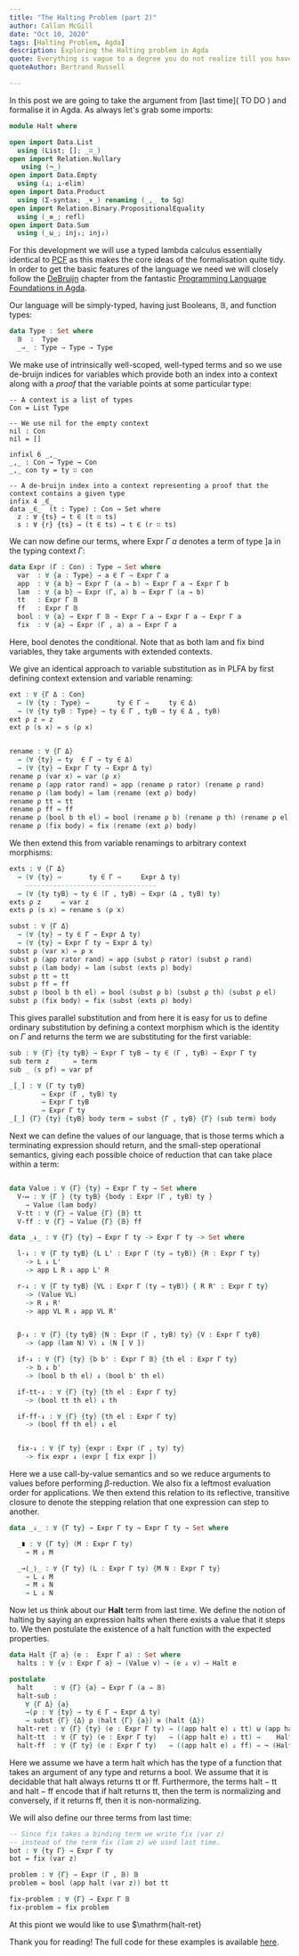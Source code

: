 ```yaml
---
title: "The Halting Problem (part 2)"
author: Callan McGill
date: "Oct 10, 2020"
tags: [Halting Problem, Agda]
description: Exploring the Halting problem in Agda
quote: Everything is vague to a degree you do not realize till you have tried to make it precise. 
quoteAuthor: Bertrand Russell

---
```


In this post we are going to take the argument from [last time]( TO DO ) and formalise it in Agda. 
As always let's grab some imports:

```agda
module Halt where

open import Data.List
  using (List; []; _∷_)
open import Relation.Nullary
   using (¬_)
open import Data.Empty
  using (⊥; ⊥-elim)
open import Data.Product
  using (Σ-syntax; _×_) renaming (_,_ to Sg)
open import Relation.Binary.PropositionalEquality
  using (_≡_; refl)
open import Data.Sum
  using (_⊎_; inj₁; inj₂)
```

For this development we will use a typed lambda calculus essentially identical to
[PCF](https://en.wikipedia.org/wiki/Programming_Computable_Functions) as this makes the
core ideas of the formalisation quite tidy. In order to get
the basic features of the language we need we will closely follow the
[DeBruijn](https://plfa.github.io/DeBruijn/)
chapter from the fantastic [Programming Language Foundations in Agda](https://plfa.github.io/).

Our language will be simply-typed, having just $\mathrm{Booleans}$, $\mathbb{B}$, and function types:
```agda
data Type : Set where
  𝔹  :  Type
  _⇒_ : Type → Type → Type
```

We make use of intrinsically well-scoped, well-typed terms and so we use de-bruijn indices
for variables which provide both an index into a context along with a  _proof_ that the variable
points at some particular type:

```
-- A context is a list of types
Con = List Type

-- We use nil for the empty context
nil : Con
nil = []

infixl 6 _,_
_,_ : Con → Type → Con
_,_ con ty = ty ∷ con

-- A de-bruijn index into a context representing a proof that the context contains a given type
infix 4 _∈_
data _∈_  (t : Type) : Con → Set where
  z : ∀ {ts} → t ∈ (t ∷ ts)
  s : ∀ {r} {ts} → (t ∈ ts) → t ∈ (r ∷ ts)
```

We can now define our terms, where $\mathrm{Expr}\;\Gamma\; a$ denotes a term of type $]\mathrm{a}$
in the typing context $\Gamma$:
```agda
data Expr (Γ : Con) : Type → Set where
  var  : ∀ {a : Type} → a ∈ Γ → Expr Γ a
  app  : ∀ {a b} → Expr Γ (a ⇒ b) → Expr Γ a → Expr Γ b
  lam  : ∀ {a b} → Expr (Γ, a) b → Expr Γ (a ⇒ b)
  tt   : Expr Γ 𝔹
  ff   : Expr Γ 𝔹
  bool : ∀ {a} → Expr Γ 𝔹 → Expr Γ a → Expr Γ a → Expr Γ a
  fix  : ∀ {a} → Expr (Γ , a) a → Expr Γ a
```

Here, $\mathrm{bool}$ denotes the conditional. Note that as both $\mathrm{lam}$
and $\mathrm{fix}$ bind variables, they take arguments with extended contexts.


We give an identical approach to variable substitution as in PLFA by first defining context
extension and variable renaming:

```agda
ext : ∀ {Γ Δ : Con}
  → (∀ {ty : Type} →       ty ∈ Γ →     ty ∈ Δ)
  → (∀ {ty tyB : Type} → ty ∈ Γ , tyB → ty ∈ Δ , tyB)
ext ρ z = z
ext ρ (s x) = s (ρ x)


rename : ∀ {Γ Δ}
  → (∀ {ty} → ty  ∈ Γ → ty ∈ Δ)
  → (∀ {ty} → Expr Γ ty → Expr Δ ty)
rename ρ (var x) = var (ρ x)
rename ρ (app rator rand) = app (rename ρ rator) (rename ρ rand)
rename ρ (lam body) = lam (rename (ext ρ) body)
rename ρ tt = tt
rename ρ ff = ff
rename ρ (bool b th el) = bool (rename ρ b) (rename ρ th) (rename ρ el)
rename ρ (fix body) = fix (rename (ext ρ) body)
```

We then extend this from variable renamings to arbitrary context morphisms:

```agda
exts : ∀ {Γ Δ}
  → (∀ {ty} →       ty ∈ Γ →     Expr Δ ty)
    ---------------------------------
  → (∀ {ty tyB} → ty ∈ (Γ , tyB) → Expr (Δ , tyB) ty)
exts ρ z     = var z
exts ρ (s x) = rename s (ρ x)

subst : ∀ {Γ Δ}
  → (∀ {ty} → ty ∈ Γ → Expr Δ ty)
  → (∀ {ty} → Expr Γ ty → Expr Δ ty)
subst ρ (var x) = ρ x
subst ρ (app rator rand) = app (subst ρ rator) (subst ρ rand)
subst ρ (lam body) = lam (subst (exts ρ) body)
subst ρ tt = tt
subst ρ ff = ff
subst ρ (bool b th el) = bool (subst ρ b) (subst ρ th) (subst ρ el)
subst ρ (fix body) = fix (subst (exts ρ) body)
```

This gives parallel substitution and from here it is easy for us to define ordinary substitution
by defining a context morphism which is the identity on $\Gamma$ and returns the term we
are substituting for the first variable:
```agda
sub : ∀ {Γ} {ty tyB} → Expr Γ tyB → ty ∈ (Γ , tyB) → Expr Γ ty
sub term z      = term
sub _ (s pf) = var pf

_[_] : ∀ {Γ ty tyB}
        → Expr (Γ , tyB) ty
        → Expr Γ tyB
        → Expr Γ ty
_[_] {Γ} {ty} {tyB} body term = subst {Γ , tyB} {Γ} (sub term) body
```

Next we can define the values of our language, that is those terms which a terminating
expression should return, and the small-step operational semantics, giving each
possible choice of reduction that can take place within a term:
```agda

data Value : ∀ {Γ} {ty} → Expr Γ ty → Set where
  V-↦ : ∀ {Γ } {ty tyB} {body : Expr (Γ , tyB) ty }
    → Value (lam body)
  V-tt : ∀ {Γ} → Value {Γ} {𝔹} tt
  V-ff : ∀ {Γ} → Value {Γ} {𝔹} ff

data _↓_ : ∀ {Γ} {ty} → Expr Γ ty -> Expr Γ ty -> Set where

  l-↓ : ∀ {Γ ty tyB} {L L' : Expr Γ (ty ⇒ tyB)} {R : Expr Γ ty}
    -> L ↓ L'
    -> app L R ↓ app L' R

  r-↓ : ∀ {Γ ty tyB} {VL : Expr Γ (ty ⇒ tyB)} { R R' : Expr Γ ty}
    -> (Value VL)
    -> R ↓ R'
    -> app VL R ↓ app VL R'


  β-↓ : ∀ {Γ} {ty tyB} {N : Expr (Γ , tyB) ty} {V : Expr Γ tyB}
    -> (app (lam N) V) ↓ (N [ V ])

  if-↓ : ∀ {Γ} {ty} {b b' : Expr Γ 𝔹} {th el : Expr Γ ty}
    -> b ↓ b'
    -> (bool b th el) ↓ (bool b' th el)

  if-tt-↓ : ∀ {Γ} {ty} {th el : Expr Γ ty}
    -> (bool tt th el) ↓ th

  if-ff-↓ : ∀ {Γ} {ty} {th el : Expr Γ ty}
    -> (bool ff th el) ↓ el


  fix-↓ : ∀ {Γ ty} {expr : Expr (Γ , ty) ty}
    -> fix expr ↓ (expr [ fix expr ])
```
Here we a use call-by-value semantics and so we reduce arguments to values
before performing $\beta$-reduction. We also fix a leftmost evaluation order
for applications. We then extend this relation to its reflective, transitive closure
to denote the stepping relation that one expression can step to another.

```agda
data _⇓_ : ∀ {Γ ty} → Expr Γ ty → Expr Γ ty → Set where

  _∎ : ∀ {Γ ty} (M : Expr Γ ty)
    → M ⇓ M

  _→⟨_⟩_ : ∀ {Γ ty} (L : Expr Γ ty) {M N : Expr Γ ty}
    → L ↓ M
    → M ⇓ N
    → L ⇓ N
```

Now let us think about our $\mathbf{Halt}$ term from last time. We define the notion of
halting by saying an expression halts when there exists a value that it steps to.
We then postulate the existence of a $\mathrm{halt}$ function with the expected properties.

```agda
data Halt {Γ a} (e :  Expr Γ a) : Set where
  halts : ∀ {v : Expr Γ a} → (Value v) → (e ⇓ v) → Halt e

postulate
  halt     : ∀ {Γ} {a} → Expr Γ (a ⇒ 𝔹)
  halt-sub :
    ∀ {Γ Δ} {a}
    →(ρ : ∀ {ty} → ty ∈ Γ → Expr Δ ty)
    → subst {Γ} {Δ} ρ (halt {Γ} {a}) ≡ (halt {Δ})
  halt-ret : ∀ {Γ} {ty} (e : Expr Γ ty) → ((app halt e) ⇓ tt) ⊎ (app halt e ⇓ ff)
  halt-tt  : ∀ {Γ ty} (e : Expr Γ ty)   → ((app halt e) ⇓ tt) →    Halt e
  halt-ff  : ∀ {Γ ty} (e : Expr Γ ty)   → ((app halt e) ⇓ ff) → ¬ (Halt e)
```

Here we assume we have a term $\mathrm{halt}$ which has the type of a function
that takes an argument of any type and returns a bool. We assume that it is decidable that halt always
returns $\mathrm{tt}$ or $\mathrm{ff}$. Furthermore, the terms $\mathrm{halt-tt}$ and
$\mathrm{halt-ff}$ encode that if $\mathrm{halt}$ returns $\mathrm{tt}$, then the term is normalizing
and conversely, if it returns $\mathrm{ff}$, then it is non-normalizing.


We will also define our three terms from last time:

```agda
-- Since fix takes a binding term we write fix (var z)
-- instead of the term fix (lam z) we used last time.
bot : ∀ {ty Γ} → Expr Γ ty
bot = fix (var z)

problem : ∀ {Γ} → Expr (Γ , 𝔹) 𝔹
problem = bool (app halt (var z)) bot tt

fix-problem : ∀ {Γ} → Expr Γ 𝔹
fix-problem = fix problem
```

At this piont we would like to use $\mathrm{halt-ret}






Thank you for reading! The full code for these examples is available
[here](https://github.com/Boarders/agda-peano/blob/master/Peano.agda).
